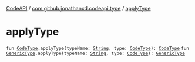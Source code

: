 [CodeAPI](../index.md) / [com.github.jonathanxd.codeapi.type](index.md) / [applyType](.)

# applyType

`fun `[`CodeType`](-code-type/index.md)`.applyType(typeName: `[`String`](https://kotlinlang.org/api/latest/jvm/stdlib/kotlin/-string/index.html)`, type: `[`CodeType`](-code-type/index.md)`): `[`CodeType`](-code-type/index.md)
`fun `[`GenericType`](-generic-type/index.md)`.applyType(typeName: `[`String`](https://kotlinlang.org/api/latest/jvm/stdlib/kotlin/-string/index.html)`, type: `[`CodeType`](-code-type/index.md)`): `[`GenericType`](-generic-type/index.md)